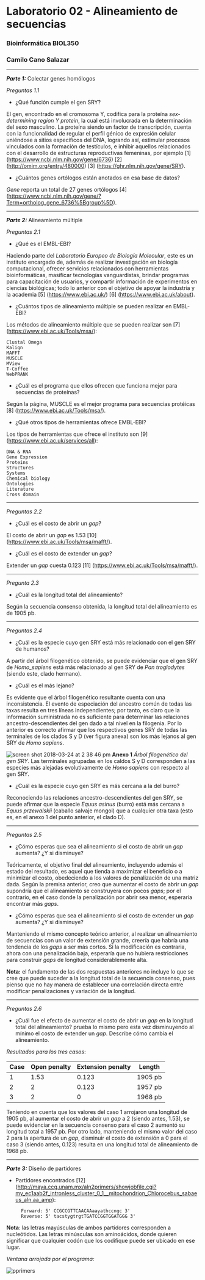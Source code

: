 # Laboratorio 02 - Alineamiento de secuencias

### Bioinformática BIOL350

### Camilo Cano Salazar

----
_**Parte 1:**_ Colectar genes homólogos

_Preguntas 1.1_

- ¿Qué función cumple el gen SRY?

El gen, encontrado en el cromosoma Y, codifica para la proteína _sex-determining region Y protein_, la cual está involucrada en la determinación del sexo masculino. La proteína siendo un factor de transcripción, cuenta con la funcionalidad de regular el perfil génico de expresión celular uniéndose a sitios específicos del DNA, logrando así, estimular procesos vinculados con la formación de testículos, e inhibir aquellos relacionados con el desarrollo de estructuras reproductivas femeninas, por ejemplo [1] (https://www.ncbi.nlm.nih.gov/gene/6736) [2] (http://omim.org/entry/480000) [3] (https://ghr.nlm.nih.gov/gene/SRY).

- ¿Cuántos genes ortólogos están anotados en esa base de datos?

*Gene* reporta un total de 27 genes ortólogos [4] (https://www.ncbi.nlm.nih.gov/gene/?Term=ortholog_gene_6736%5Bgroup%5D). 

----


_**Parte 2:**_ Alineamiento múltiple 


_Preguntas 2.1_

- ¿Qué es el EMBL-EBI?

Haciendo parte del _Laboratorio Europeo de Biología Molecular_, este es un instituto encargado de, además de realizar investigación en biología computacional, ofrecer servicios relacionados con herramientas bioinformáticas, masificar tecnologías vanguardistas, brindar programas para capacitación de usuarios, y compartir información de experimentos en ciencias biológicas; todo lo anterior con el objetivo de apoyar la industria y la academia [5] (https://www.ebi.ac.uk/) [6] (https://www.ebi.ac.uk/about).

- ¿Cuántos tipos de alineamiento múltiple se pueden realizar en EMBL-EBI?

Los métodos de alineamiento múltiple que se pueden realizar son [7] (https://www.ebi.ac.uk/Tools/msa/):
		
	Clustal Omega
	Kalign	
	MAFFT
	MUSCLE
	MView
	T-Coffee
	WebPRANK
			
	

- ¿Cuál es el programa que ellos ofrecen que funciona mejor para secuencias de proteínas?

Según la página, MUSCLE es el mejor programa para secuencias protéicas [8] (https://www.ebi.ac.uk/Tools/msa/). 

- ¿Qué otros tipos de herramientas ofrece EMBL-EBI?

Los tipos de herramientas que ofrece el instituto son [9] (https://www.ebi.ac.uk/services/all):

	DNA & RNA
	Gene Expression
	Proteins
	Structures
	Systems
	Chemical biology
	Ontologies
	Literature
	Cross domain 



----

_Preguntas 2.2_

- ¿Cuál es el costo de abrir un _gap_?

El costo de abrir un _gap_ es 1.53 [10] (https://www.ebi.ac.uk/Tools/msa/mafft/).

- ¿Cuál es el costo de extender un _gap_?

Extender un _gap_ cuesta 0.123 [11] (https://www.ebi.ac.uk/Tools/msa/mafft/).


----


_Pregunta 2.3_ 

- ¿Cuál es la longitud total del alineamiento?

Según la secuencia consenso obtenida, la longitud total del alineamiento es de 1905 pb.

-----
_Preguntas 2.4_ 

- 	¿Cuál es la especie cuyo gen SRY está más relacionado con el gen SRY de humanos?

A partir del árbol filogenético obtenido, se puede evidenciar que el gen SRY de *Homo_sapiens* está más relacionado al gen SRY de *Pan troglodytes* (siendo este, clado hermano).
 
- ¿Cuál es el más lejano?

Es evidente que el árbol filogenético resultante cuenta con una inconsistencia. El evento de especiación del ancestro común de todas las taxas resulta en tres líneas independientes; por tanto, es claro que la información suministrada no es suficiente para determinar las relaciones ancestro-descendientes del gen dado a tal nivel en la filogenia. Por lo anterior es correcto afirmar que los respectivos genes SRY de todas las terminales de los clados S y D (ver figura anexa) son los más lejanos al gen SRY de *Homo sapiens*. 


![screen shot 2018-03-24 at 2 38 46 pm](https://user-images.githubusercontent.com/37593827/37867007-3f9152de-2f71-11e8-8bc9-ff1d9cd88cce.png)
**Anexo 1** *Árbol filogenético del gen SRY*. Las terminales agrupadas en los caldos S y D corresponden a las especies más alejadas evolutivamente de *Homo sapiens* con respecto al gen SRY.


- ¿Cuál es la especie cuyo gen SRY es más cercana a la del burro? 

Reconociendo las relaciones ancestro-descendientes del gen SRY, se puede afirmar que la especie *Equus asinus* (burro) está más cercana a *Equus przewalskii* (caballo salvaje mongol) que a cualquier otra taxa (esto es, en el anexo 1 del punto anterior, el clado D).

------

_Preguntas 2.5_ 

- ¿Cómo esperas que sea el alineamiento si el costo de abrir un _gap_ aumenta? ¿Y si disminuye?

Teóricamente, el objetivo final del alineamiento, incluyendo además el estado del resultado, es aquel que tienda a maximizar el beneficio o a minimizar el costo, obedeciendo a los valores de penalización de una matriz dada. Según la premisa anterior, creo que aumentar el costo de abrir un _gap_ supondría que el alineamiento se construyera con pocos _gaps_; por el contrario, en el caso donde la penalización por abrir sea menor, esperaría encontrar más _gaps_.

- ¿Cómo esperas que sea el alineamiento si el costo de extender un _gap_ aumenta? ¿Y si disminuye?

Manteniendo el mismo concepto teórico anterior, al realizar un alineamiento de secuencias con un valor de extensión grande, creería que habría una tendencia de los _gaps_ a ser más cortos. Si la modificación es contraria, ahora con una penalización baja, esperaría que no hubiera restricciones para construir _gaps_ de longitud considerablemente alta.

**Nota:** el fundamento de las dos respuestas anteriores no incluye lo que se cree que puede suceder a la longitud total de la secuencia consenso, pues pienso que no hay manera de establecer una correlación directa entre modificar penalizaciones y variación de la longitud. 

--------

_Preguntas 2.6_

- ¿Cuál fue el efecto de aumentar el costo de abrir un _gap_ en la longitud total del alineamiento?
	prueba lo mismo pero esta vez disminuyendo al mínimo el costo de extender un _gap_. Describe cómo cambia el alineamiento. 
	
_Resultados para los tres casos_:


| Case     | Open penalty     |   Extension penalty | Length|     
| ------------- | ------------- | ---------| ----------|
| 1 | 1.53 |     0.123      | 1905 pb
|  2| 2 |       0.123    |        1957 pb    
| 3 |  2             |     0      |   1968 pb
		
Teniendo en cuenta que los valores del caso 1 arrojaron una longitud de 1905 pb, al aumentar el costo de abrir un _gap_ a 2 (siendo antes, 1.53), se puede evidenciar en la secuencia consenso para el caso 2 aumentó su longitud total a 1957 pb. Por otro lado, manteniendo el mismo valor del caso 2 para la apertura de un _gap_, disminuir el costo de extensión a 0 para el caso 3 (siendo antes, 0.123) resulta en una longitud total de alineamiento de 1968 pb. 

----


_**Parte 3:**_ Diseño de partidores

- Partidores encontrados [12] (http://maya.ccg.unam.mx/aln2primers/showjobfile.cgi?my_ec1aab2f_intronless_cluster_0_1__mitochondrion_Chlorocebus_sabaeus_aln.aa_amp):
	
		Forward: 5' CCGCCGTTCAACAAaayathccngc 3'
		Reverse: 5' tacstygtrgtTGATCCGGTGGATGGG 3'

**Nota**: las letras mayúsculas de ambos partidores corresponden a nucleótidos. Las letras minúsculas son aminoácidos, donde quieren significar que cualquier codón que los codifique puede ser ubicado en ese lugar.
 
 
_Ventana arrojada por el programa:_


![pprimers](https://user-images.githubusercontent.com/37593827/37870035-cee90856-2fa2-11e8-83e4-02c33da09a7d.png)








